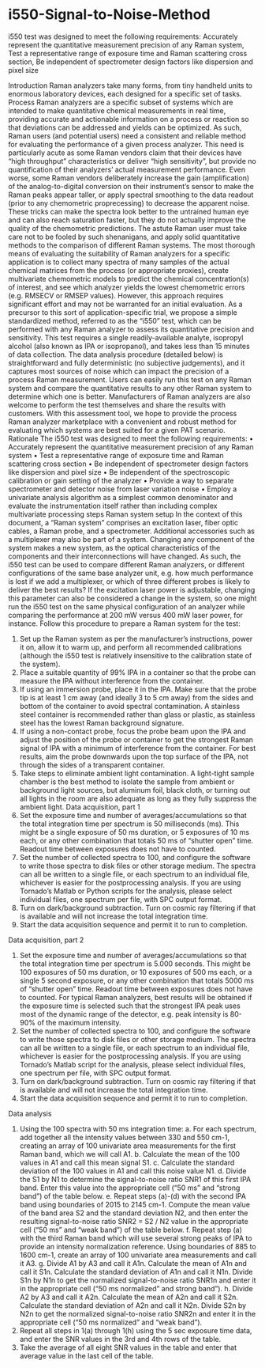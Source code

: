 # i550-Signal-to-Noise-Method
i550 test was designed to meet the following requirements:  Accurately represent the quantitative measurement precision of any Raman system, Test a representative range of exposure time and Raman scattering cross section, Be independent of spectrometer design factors like dispersion and pixel size

Introduction
Raman analyzers take many forms, from tiny handheld units to enormous laboratory devices, each designed for a specific set of tasks. Process Raman analyzers are a specific subset of systems which are intended to make quantitative chemical measurements in real time, providing accurate and actionable information on a process or reaction so that deviations can be addressed and yields can be optimized. As such, Raman users (and potential users) need a consistent and reliable method for evaluating the performance of a given process analyzer. 
This need is particularly acute as some Raman vendors claim that their devices have “high throughput” characteristics or deliver “high sensitivity”, but provide no quantification of their analyzers’ actual measurement performance. Even worse, some Raman vendors deliberately increase the gain (amplification) of the analog-to-digital conversion on their instrument’s sensor to make the Raman peaks appear taller, or apply spectral smoothing to the data readout (prior to any chemometric proprecessing) to decrease the apparent noise. These tricks can make the spectra look better to the untrained human eye and can also reach saturation faster, but they do not actually improve the quality of the chemometric predictions. The astute Raman user must take care not to be fooled by such shenanigans, and apply solid quantitative methods to the comparison of different Raman systems.
The most thorough means of evaluating the suitability of Raman analyzers for a specific application is to collect many spectra of many samples of the actual chemical matrices from the process (or appropriate proxies), create multivariate chemometric models to predict the chemical concentration(s) of interest, and see which analyzer yields the lowest chemometric errors (e.g. RMSECV or RMSEP values). However, this approach requires significant effort and may not be warranted for an initial evaluation. 
As a precursor to this sort of application-specific trial, we propose a simple standardized method, referred to as the “i550” test, which can be performed with any Raman analyzer to assess its quantitative precision and sensitivity. This test requires a single readily-available analyte, isopropyl alcohol (also known as IPA or isopropanol), and takes less than 15 minutes of data collection. The data analysis procedure (detailed below) is straightforward and fully deterministic (no subjective judgements), and it captures most sources of noise which can impact the precision of a process Raman measurement. Users can easily run this test on any Raman system and compare the quantitative results to any other Raman system to determine which one is better. Manufacturers of Raman analyzers are also welcome to perform the test themselves and share the results with customers. With this assessment tool, we hope to provide the process Raman analyzer marketplace with a convenient and robust method for evaluating which systems are best suited for a given PAT scenario.
Rationale
The i550 test was designed to meet the following requirements:
•	Accurately represent the quantitative measurement precision of any Raman system
•	Test a representative range of exposure time and Raman scattering cross section
•	Be independent of spectrometer design factors like dispersion and pixel size
•	Be independent of the spectroscopic calibration or gain setting of the analyzer
•	Provide a way to separate spectrometer and detector noise from laser variation noise
•	Employ a univariate analysis algorithm as a simplest common denominator and evaluate the instrumentation itself rather than including complex multivariate processing steps
Raman system setup
In the context of this document, a “Raman system” comprises an excitation laser, fiber optic cables, a Raman probe, and a spectrometer. Additional accessories such as a multiplexer may also be part of a system. Changing any component of the system makes a new system, as the optical characteristics of the components and their interconnections will have changed. As such, the i550 test can be used to compare different Raman analyzers, or different configurations of the same base analyzer unit, e.g. how much performance is lost if we add a multiplexer, or which of three different probes is likely to deliver the best results? If the excitation laser power is adjustable, changing this parameter can also be considered a change in the system, so one might run the i550 test on the same physical configuration of an analyzer while comparing the performance at 200 mW versus 400 mW laser power, for instance.
Follow this procedure to prepare a Raman system for the test:
1.	Set up the Raman system as per the manufacturer’s instructions, power it on, allow it to warm up, and perform all recommended calibrations (although the i550 test is relatively insensitive to the calibration state of the system).
2.	Place a suitable quantity of 99% IPA in a container so that the probe can measure the IPA without interference from the container. 
3.	If using an immersion probe, place it in the IPA. Make sure that the probe tip is at least 1 cm away (and ideally 3 to 5 cm away) from the sides and bottom of the container to avoid spectral contamination. A stainless steel container is recommended rather than glass or plastic, as stainless steel has the lowest Raman background signature.
4.	If using a non-contact probe, focus the probe beam upon the IPA and adjust the position of the probe or container to get the strongest Raman signal of IPA with a minimum of interference from the container. For best results, aim the probe downwards upon the top surface of the IPA, not through the sides of a transparent container.
5.	Take steps to eliminate ambient light contamination. A light-tight sample chamber is the best method to isolate the sample from ambient or background light sources, but aluminum foil, black cloth, or turning out all lights in the room are also adequate as long as they fully suppress the ambient light.
Data acquisition, part 1
1.	Set the exposure time and number of averages/accumulations so that the total integration time per spectrum is 50 milliseconds (ms). This might be a single exposure of 50 ms duration, or 5 exposures of 10 ms each, or any other combination that totals 50 ms of “shutter open” time. Readout time between exposures does not have to counted.
2.	Set the number of collected spectra to 100, and configure the software to write those spectra to disk files or other storage medium. The spectra can all be written to a single file, or each spectrum to an individual file, whichever is easier for the postprocessing analysis. If you are using Tornado’s Matlab or Python scripts for the analysis, please select individual files, one spectrum per file, with SPC output format.
3.	Turn on dark/background subtraction. Turn on cosmic ray filtering if that is available and will not increase the total integration time.
4.	Start the data acquisition sequence and permit it to run to completion.

Data acquisition, part 2
1.	Set the exposure time and number of averages/accumulations so that the total integration time per spectrum is 5.000 seconds. This might be 100 exposures of 50 ms duration, or 10 exposures of 500 ms each, or a single 5 second exposure, or any other combination that totals 5000 ms of “shutter open” time. Readout time between exposures does not have to counted. For typical Raman analyzers, best results will be obtained if the exposure time is selected such that the strongest IPA peak uses most of the dynamic range of the detector, e.g. peak intensity is 80-90% of the maximum intensity.
2.	Set the number of collected spectra to 100, and configure the software to write those spectra to disk files or other storage medium. The spectra can all be written to a single file, or each spectrum to an individual file, whichever is easier for the postprocessing analysis. If you are using Tornado’s Matlab script for the analysis, please select individual files, one spectrum per file, with SPC output format.
3.	Turn on dark/background subtraction. Turn on cosmic ray filtering if that is available and will not increase the total integration time.
4.	Start the data acquisition sequence and permit it to run to completion.

Data analysis
1.	Using the 100 spectra with 50 ms integration time:
a.	For each spectrum, add together all the intensity values between 330 and 550 cm-1, creating an array of 100 univariate area measurements for the first Raman band, which we will call A1.
b.	Calculate the mean of the 100 values in A1 and call this mean signal S1.
c.	Calculate the standard deviation of the 100 values in A1 and call this noise value N1.
d.	Divide the S1 by N1 to determine the signal-to-noise ratio SNR1 of this first IPA band. Enter this value into the appropriate cell (“50 ms” and “strong band”) of the table below.
e.	Repeat steps (a)-(d) with the second IPA band using boundaries of 2015 to 2145 cm-1. Compute the mean value of the band area S2 and the standard deviation N2, and then enter the resulting signal-to-noise ratio SNR2 = S2 / N2 value in the appropriate cell (“50 ms” and “weak band”) of the table below.
f.	Repeat step (a) with the third Raman band which will use several strong peaks of IPA to provide an intensity normalization reference. Using boundaries of 885 to 1600 cm-1, create an array of 100 univariate area measurements and call it A3. 
g.	Divide A1 by A3 and call it A1n. Calculate the mean of A1n and call it S1n. Calculate the standard deviation of A1n and call it N1n. Divide S1n by N1n to get the normalized signal-to-noise ratio SNR1n and enter it in the appropriate cell (“50 ms normalized” and strong band”).
h.	Divide A2 by A3 and call it A2n. Calculate the mean of A2n and call it S2n. Calculate the standard deviation of A2n and call it N2n. Divide S2n by N2n to get the normalized signal-to-noise ratio SNR2n and enter it in the appropriate cell (“50 ms normalized” and “weak band”).
2.	Repeat all steps in 1(a) through 1(h) using the 5 sec exposure time data, and enter the SNR values in the 3rd and 4th rows of the table.
3.	Take the average of all eight SNR values in the table and enter that average value in the last cell of the table.

